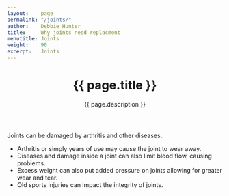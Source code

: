 ```yaml
---
layout:    page
permalink: "/joints/"
author:    Debbie Hunter
title:     Why joints need replacment
menutitle: Joints
weight:    90
excerpt:   Joints
---
```


<header id="header">
        <h1>{{ page.title }}</h1>
        <p>{{ page.description }}</p>
</header>
Joints can be damaged by arthritis and other diseases.
<ul>
<li>Arthritis or simply years of use may cause the joint to wear away.</li>
<li>Diseases and damage inside a joint can also limit blood flow, causing problems.</li>
<li>Excess weight can also put added pressure on joints allowing for greater wear and tear.</li>
<li>Old sports injuries can impact the integrity of joints. </li>
</ul>
